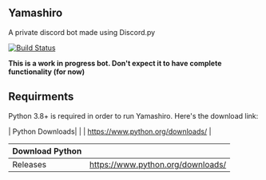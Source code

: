 ## Yamashiro
A private discord bot made using Discord.py

[![Build Status](https://travis-ci.com/Whatareyoulaughingat/Yamashiro.svg?token=ETauFYxNjrcyenZSDbJd&branch=master)](https://travis-ci.com/Whatareyoulaughingat/Yamashiro)

**This is a work in progress bot. Don't expect it to have complete functionality (for now)**

## Requirments

Python 3.8+ is required in order to run Yamashiro. Here's the download link:

| Python Downloads|                 |
| https://www.python.org/downloads/ |

| Download Python |                                   |
| --------------- | --------------------------------- |
| Releases        | https://www.python.org/downloads/ |
